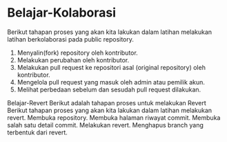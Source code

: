 # Belajar-Kolaborasi
Berikut tahapan proses yang akan kita lakukan dalam latihan melakukan latihan berkolaborasi pada public repository.
1. Menyalin(fork) repository oleh kontributor.
2. Melakukan perubahan oleh kontributor.
3. Melakukan pull request ke repositori asal (original repository) oleh kontributor.
4. Mengelola pull request yang masuk oleh admin atau pemilik akun.
5. Melihat perbedaan sebelum dan sesudah pull request dilakukan.<br>

Belajar-Revert
Berikut adalah tahapan proses untuk melakukan Revert
 Berikut tahapan proses yang akan kita lakukan dalam latihan melakukan revert.
 Membuka repository.
 Membuka halaman riwayat commit.
 Membuka salah satu detail commit.
 Melakukan revert.
 Menghapus branch yang terbentuk dari revert.
